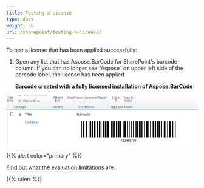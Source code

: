 ```yaml
---
title: Testing a License
type: docs
weight: 30
url: /sharepoint/testing-a-license/
---
```


To test a license that has been applied successfully:

1. Open any list that has Aspose.BarCode for SharePoint's barcode column.
   If you can no longer see “Aspose” on upper left side of the barcode label, the license has been applied.

   **Barcode created with a fully licensed installation of Aspose.BarCode** 

![todo:image_alt_text](testing-a-license_1.png)



{{% alert color="primary" %}} 

[Find out what the evaluation limitations](/barcode/sharepoint/evaluation-version-limitations/) are.

{{% /alert %}}
